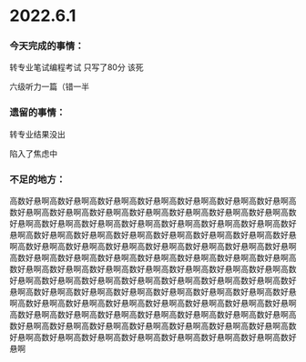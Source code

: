 # 2022.6.1

### 今天完成的事情：

转专业笔试编程考试 只写了80分 该死

六级听力一篇（错一半

### 遗留的事情：

转专业结果没出 

陷入了焦虑中 

### 不足的地方：

高数好悬啊高数好悬啊高数好悬啊高数好悬啊高数好悬啊高数好悬啊高数好悬啊高数好悬啊高数好悬啊高数好悬啊高数好悬啊高数好悬啊高数好悬啊高数好悬啊高数好悬啊高数好悬啊高数好悬啊高数好悬啊高数好悬啊高数好悬啊高数好悬啊高数好悬啊高数好悬啊高数好悬啊高数好悬啊高数好悬啊高数好悬啊高数好悬啊高数好悬啊高数好悬啊高数好悬啊高数好悬啊高数好悬啊高数好悬啊高数好悬啊高数好悬啊高数好悬啊高数好悬啊高数好悬啊高数好悬啊高数好悬啊高数好悬啊高数好悬啊高数好悬啊高数好悬啊高数好悬啊高数好悬啊高数好悬啊高数好悬啊高数好悬啊高数好悬啊高数好悬啊高数好悬啊高数好悬啊高数好悬啊高数好悬啊高数好悬啊高数好悬啊高数好悬啊高数好悬啊高数好悬啊高数好悬啊高数好悬啊高数好悬啊高数好悬啊高数好悬啊高数好悬啊高数好悬啊高数好悬啊高数好悬啊高数好悬啊高数好悬啊高数好悬啊高数好悬啊高数好悬啊高数好悬啊高数好悬啊高数好悬啊高数好悬啊高数好悬啊高数好悬啊高数好悬啊高数好悬啊高数好悬啊高数好悬啊高数好悬啊高数好悬啊高数好悬啊高数好悬啊高数好悬啊高数好悬啊高数好悬啊高数好悬啊高数好悬啊
